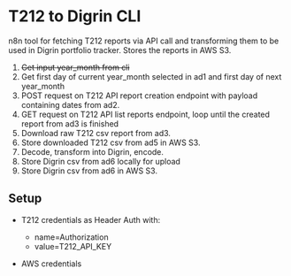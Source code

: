 # T212 to Digrin CLI
n8n tool for fetching T212 reports via API call and transforming them to be used in Digrin portfolio tracker. Stores the reports in AWS S3.

1. ~~Get input year_month from cli~~
2. Get first day of current year_month selected in ad1 and first day of next year_month
3. POST request on T212 API report creation endpoint with payload containing dates from ad2.
4. GET request on T212 API list reports endpoint, loop until the created report from ad3 is finished
5. Download raw T212 csv report from ad3.
6. Store downloaded T212 csv from ad5 in AWS S3.
7. Decode, transform into Digrin, encode.
8. Store Digrin csv from ad6 locally for upload
9. Store Digrin csv from ad6 in AWS S3.

## Setup

* T212 credentials as Header Auth with:
    * name=Authorization
    * value=T212_API_KEY

* AWS credentials